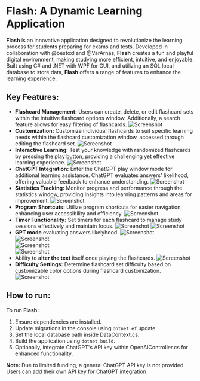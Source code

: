 # Flash: A Dynamic Learning Application

**Flash** is an innovative application designed to revolutionize the learning process for students preparing for exams and tests. Developed in collaboration with @bestoxl and @VarArnas, **Flash** creates a fun and playful digital environment, making studying more efficient, intuitive, and enjoyable. Built using C# and .NET with WPF for GUI, and utilizing an SQL local database to store data, **Flash** offers a range of features to enhance the learning experience.

## Key Features:
* **Flashcard Management:** Users can create, delete, or edit flashcard sets within the intuitive flashcard options window. Additionally, a search feature allows for easy filtering of flashcards.
![Screenshot](examples/pic1.png) </br>
* **Customization:** Customize individual flashcards to suit specific learning needs within the flashcard customization window, accessed through editing the flashcard set.
![Screenshot](examples/pic2.png) </br>
* **Interactive Learning:** Test your knowledge with randomized flashcards by pressing the play button, providing a challenging yet effective learning experience.
![Screenshot](examples/pic3.png) </br>
* **ChatGPT Integration:** Enter the ChatGPT play window mode for additional learning assistance. ChatGPT evaluates answers' likelihood, offering valuable feedback to enhance understanding.
![Screenshot](examples/pic4.png) </br>
* **Statistics Tracking:** Monitor progress and performance through the statistics window, providing insights into learning patterns and areas for improvement.
![Screenshot](examples/pic5.png) </br>
* **Program Shortcuts:** Utilize program shortcuts for easier navigation, enhancing user accessibility and efficiency.
![Screenshot](examples/pic6.png) </br>
* **Timer Functionality:** Set timers for each flashcard to manage study sessions effectively and maintain focus.
![Screenshot](examples/pic7.png)
![Screenshot](examples/pic8.png) </br>
* **GPT mode** evaluating answers likelyhood.
![Screenshot](examples/pic10.png) </br>
![Screenshot](examples/pic11.png) </br>
![Screenshot](examples/pic12.png) </br>
![Screenshot](examples/pic13.png) </br>
* Ability to **alter the text** itself once playing the flashcards.
![Screenshot](examples/pic15.png) </br>
* **Difficulty Settings:** Determine flashcard set difficulty based on customizable color options during flashcard customization.
![Screenshot](examples/pic16.png) </br>
	
## How to run:
To run **Flash:**
1. Ensure dependencies are installed.
2. Update migrations in the console using ```dotnet ef``` update.
3. Set the local database path inside DataContext.cs.
4. Build the application using ```dotnet build```.
5. Optionally, integrate ChatGPT's API key within OpenAIController.cs for enhanced functionality.

**Note:** Due to limited funding, a general ChatGPT API key is not provided. Users can add their own API key for ChatGPT integration
	

